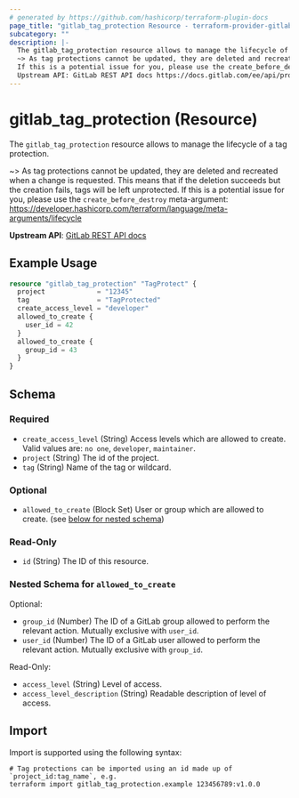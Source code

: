 ```yaml
---
# generated by https://github.com/hashicorp/terraform-plugin-docs
page_title: "gitlab_tag_protection Resource - terraform-provider-gitlab"
subcategory: ""
description: |-
  The gitlab_tag_protection resource allows to manage the lifecycle of a tag protection.
  ~> As tag protections cannot be updated, they are deleted and recreated when a change is requested. This means that if the deletion succeeds but the creation fails, tags will be left unprotected.
  If this is a potential issue for you, please use the create_before_destroy meta-argument: https://developer.hashicorp.com/terraform/language/meta-arguments/lifecycle
  Upstream API: GitLab REST API docs https://docs.gitlab.com/ee/api/protected_tags.html
---
```


# gitlab_tag_protection (Resource)

The `gitlab_tag_protection` resource allows to manage the lifecycle of a tag protection.

~> As tag protections cannot be updated, they are deleted and recreated when a change is requested. This means that if the deletion succeeds but the creation fails, tags will be left unprotected.
If this is a potential issue for you, please use the `create_before_destroy` meta-argument: https://developer.hashicorp.com/terraform/language/meta-arguments/lifecycle

**Upstream API**: [GitLab REST API docs](https://docs.gitlab.com/ee/api/protected_tags.html)

## Example Usage

```terraform
resource "gitlab_tag_protection" "TagProtect" {
  project             = "12345"
  tag                 = "TagProtected"
  create_access_level = "developer"
  allowed_to_create {
    user_id = 42
  }
  allowed_to_create {
    group_id = 43
  }
}
```

<!-- schema generated by tfplugindocs -->
## Schema

### Required

- `create_access_level` (String) Access levels which are allowed to create. Valid values are: `no one`, `developer`, `maintainer`.
- `project` (String) The id of the project.
- `tag` (String) Name of the tag or wildcard.

### Optional

- `allowed_to_create` (Block Set) User or group which are allowed to create. (see [below for nested schema](#nestedblock--allowed_to_create))

### Read-Only

- `id` (String) The ID of this resource.

<a id="nestedblock--allowed_to_create"></a>
### Nested Schema for `allowed_to_create`

Optional:

- `group_id` (Number) The ID of a GitLab group allowed to perform the relevant action. Mutually exclusive with `user_id`.
- `user_id` (Number) The ID of a GitLab user allowed to perform the relevant action. Mutually exclusive with `group_id`.

Read-Only:

- `access_level` (String) Level of access.
- `access_level_description` (String) Readable description of level of access.

## Import

Import is supported using the following syntax:

```shell
# Tag protections can be imported using an id made up of `project_id:tag_name`, e.g.
terraform import gitlab_tag_protection.example 123456789:v1.0.0
```
